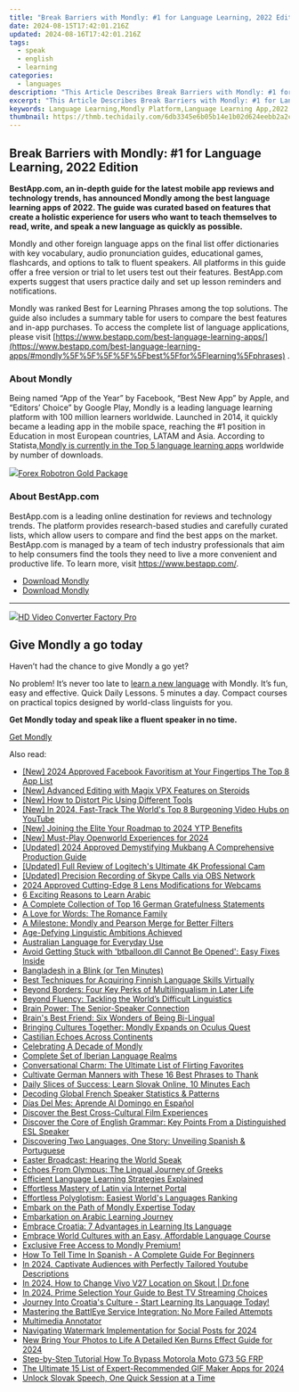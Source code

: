 ```yaml
---
title: "Break Barriers with Mondly: #1 for Language Learning, 2022 Edition"
date: 2024-08-15T17:42:01.216Z
updated: 2024-08-16T17:42:01.216Z
tags:
  - speak
  - english
  - learning
categories:
  - languages
description: "This Article Describes Break Barriers with Mondly: #1 for Language Learning, 2022 Edition"
excerpt: "This Article Describes Break Barriers with Mondly: #1 for Language Learning, 2022 Edition"
keywords: Language Learning,Mondly Platform,Language Learning App,2022 Edition,Educational Software,Language Learning Tools,1 Language Solution
thumbnail: https://thmb.techidaily.com/6db3345e6b05b14e1b02d624eebb2a2ce8b63469f2261321211e5e8c5934467b.jpg
---
```


## Break Barriers with Mondly: #1 for Language Learning, 2022 Edition

 **BestApp.com, an in-depth guide for the latest mobile app reviews and technology trends, has announced Mondly among the best language learning apps of 2022\. The guide was curated based on features that create a holistic experience for users who want to teach themselves to read, write, and speak a new language as quickly as possible.**

 Mondly and other foreign language apps on the final list offer dictionaries with key vocabulary, audio pronunciation guides, educational games, flashcards, and options to talk to fluent speakers. All platforms in this guide offer a free version or trial to let users test out their features. BestApp.com experts suggest that users practice daily and set up lesson reminders and notifications.

 Mondly was ranked Best for Learning Phrases among the top solutions. The guide also includes a summary table for users to compare the best features and in-app purchases. To access the complete list of language applications, please visit [https://www.bestapp.com/best-language-learning-apps/](https://www.bestapp.com/best-language-learning-apps/#mondly%5F%5F%5F%5F%5Fbest%5Ffor%5Flearning%5Fphrases) .

### About Mondly

 Being named “App of the Year” by Facebook, “Best New App” by Apple, and “Editors’ Choice” by Google Play, Mondly is a leading language learning platform with 100 million learners worldwide. Launched in 2014, it quickly became a leading app in the mobile space, reaching the #1 position in Education in most European countries, LATAM and Asia. According to Statista,[Mondly is currently in the Top 5 language learning apps](https://shop.mondly.com/affiliate.php?ACCOUNT=ATISTUDI&AFFILIATE=108875&PATH=https://www.mondly.com?AFFILIATE=108875) worldwide by number of downloads.

<!-- affiliate ads begin -->
<a href="https://secure.2checkout.com/order/checkout.php?PRODS=4727541&QTY=1&AFFILIATE=108875&CART=1"><img src="https://secure.avangate.com/images/merchant/5f4f7141b65a730b4efb0e0d51f63e94/products/copy_copy_forexrobotronbox.gif" border="0">Forex Robotron Gold Package</a>
<!-- affiliate ads end -->
### About BestApp.com

 BestApp.com is a leading online destination for reviews and technology trends. The platform provides research-based studies and carefully curated lists, which allow users to compare and find the best apps on the market. BestApp.com is managed by a team of tech industry professionals that aim to help consumers find the tools they need to live a more convenient and productive life. To learn more, visit <https://www.bestapp.com/>.

* [Download Mondly](https://www.facebook.com/sharer/sharer.php?u=https%3A%2F%2Fwww.mondly.com%2Fblog%2Fmondly-best-language-learning-app%2F&t=Mondly+Named+Best+Language+Learning+App+of+2022+by+BestApp.com "Share on Facebook")
* [Download Mondly](https://shop.mondly.com/affiliate.php?ACCOUNT=ATISTUDI&AFFILIATE=108875&PATH=https://www.mondly.com?AFFILIATE=108875)

---

<!-- affiliate ads begin -->
<a href="https://secure.2checkout.com/order/checkout.php?PRODS=4537546&QTY=1&AFFILIATE=108875&CART=1"><img src="https://secure.avangate.com/images/merchant/4b0a0290ad7df100b77e86839989a75e/products/7_copy_2_2_hdpro.png" border="0">HD Video Converter Factory Pro</a>
<!-- affiliate ads end -->
## **Give Mondly a go today**

Haven’t had the chance to give Mondly a go yet?

 No problem! It’s never too late to [learn a new language](https://shop.mondly.com/affiliate.php?ACCOUNT=ATISTUDI&AFFILIATE=108875&PATH=https://www.mondly.com?AFFILIATE=108875) with Mondly. It’s fun, easy and effective. Quick Daily Lessons. 5 minutes a day. Compact courses on practical topics designed by world-class linguists for you.

**Get Mondly today and speak like a fluent speaker in no time.**

[Get Mondly](https://adjt.mondly.com/5ixfg4k?campaign=blog-post-id-6643&fallback=https%3A%2F%2Fapp.mondly.com%3Futm%5Fmedium%3Dblog%5Fblog-post-id-6643%26utm%5Fsource%3Dblog-post-id-6643&redirect%5Fmacos=https%3A%2F%2Fapp.mondly.com%3Futm%5Fmedium%3Dblog%5Fblog-post-id-6643%26utm%5Fsource%3Dblog-post-id-6643&redirect%5Fandroid=https%3A%2F%2Fplay.google.com%2Fstore%2Fapps%2Fdetails%3Fid%3Dcom.atistudios.mondly.languages%3Futm%5Fmedium%3Dblog%5Fblog-post-id-6643%26utm%5Fsource%3Dblog-post-id-6643&redirect%5Fios=https%3A%2F%2Fapps.apple.com%2Fapp%2Fapple-store%2Fid987873536%3Fpt%3D78954800%26ct%3Dblog-post-id-6643%26mt%3D8 "Get Mondly")

<ins class="adsbygoogle"
     style="display:block"
     data-ad-format="autorelaxed"
     data-ad-client="ca-pub-7571918770474297"
     data-ad-slot="1223367746"></ins>



<ins class="adsbygoogle"
     style="display:block"
     data-ad-client="ca-pub-7571918770474297"
     data-ad-slot="8358498916"
     data-ad-format="auto"
     data-full-width-responsive="true"></ins>





<span class="atpl-alsoreadstyle">Also read:</span>
<div><ul>
<li><a href="https://facebook-clips.techidaily.com/new-2024-approved-facebook-favoritism-at-your-fingertips-the-top-8-app-list/"><u>[New] 2024 Approved  Facebook Favoritism at Your Fingertips  The Top 8 App List</u></a></li>
<li><a href="https://extra-resources.techidaily.com/new-advanced-editing-with-magix-vpx-features-on-steroids/"><u>[New] Advanced Editing with Magix VPX  Features on Steroids</u></a></li>
<li><a href="https://some-knowledge.techidaily.com/new-how-to-distort-pic-using-different-tools/"><u>[New] How to Distort Pic Using Different Tools</u></a></li>
<li><a href="https://eaxpv-info.techidaily.com/new-in-2024-fast-track-the-worlds-top-8-burgeoning-video-hubs-on-youtube/"><u>[New] In 2024, Fast-Track  The World's Top 8 Burgeoning Video Hubs on YouTube</u></a></li>
<li><a href="https://youtube-docs.techidaily.com/oining-the-elite-your-roadmap-to-2024-ytp-benefits/"><u>[New] Joining the Elite  Your Roadmap to 2024 YTP Benefits</u></a></li>
<li><a href="https://digital-screen-recording.techidaily.com/new-must-play-openworld-experiences-for-2024/"><u>[New] Must-Play Openworld Experiences for 2024</u></a></li>
<li><a href="https://youtube-webster.techidaily.com/ed-2024-approved-demystifying-mukbang-a-comprehensive-production-guide/"><u>[Updated] 2024 Approved  Demystifying Mukbang  A Comprehensive Production Guide</u></a></li>
<li><a href="https://screen-activity-recording.techidaily.com/updated-full-review-of-logitechs-ultimate-4k-professional-cam/"><u>[Updated] Full Review of Logitech's Ultimate 4K Professional Cam</u></a></li>
<li><a href="https://screen-video-capture.techidaily.com/updated-precision-recording-of-skype-calls-via-obs-network/"><u>[Updated] Precision Recording of Skype Calls via OBS Network</u></a></li>
<li><a href="https://fox-access.techidaily.com/2024-approved-cutting-edge-8-lens-modifications-for-webcams/"><u>2024 Approved  Cutting-Edge 8 Lens Modifications for Webcams</u></a></li>
<li><a href="https://mondly-stories.techidaily.com/6-exciting-reasons-to-learn-arabic/"><u>6 Exciting Reasons to Learn Arabic</u></a></li>
<li><a href="https://mondly-stories.techidaily.com/a-complete-collection-of-top-16-german-gratefulness-statements/"><u>A Complete Collection of Top 16 German Gratefulness Statements</u></a></li>
<li><a href="https://mondly-stories.techidaily.com/a-love-for-words-the-romance-family/"><u>A Love for Words: The Romance Family</u></a></li>
<li><a href="https://mondly-stories.techidaily.com/a-milestone-mondly-and-pearson-merge-for-better-filters/"><u>A Milestone: Mondly and Pearson Merge for Better Filters</u></a></li>
<li><a href="https://mondly-stories.techidaily.com/1719580724314-age-defying-linguistic-ambitions-achieved/"><u>Age-Defying Linguistic Ambitions Achieved</u></a></li>
<li><a href="https://mondly-stories.techidaily.com/australian-language-for-everyday-use/"><u>Australian Language for Everyday Use</u></a></li>
<li><a href="https://techno-recovery.techidaily.com/avoid-getting-stuck-with-btballoondll-cannot-be-opened-easy-fixes-inside/"><u>Avoid Getting Stuck with 'btballoon.dll Cannot Be Opened': Easy Fixes Inside</u></a></li>
<li><a href="https://mondly-stories.techidaily.com/bangladesh-in-a-blink-or-ten-minutes/"><u>Bangladesh in a Blink (or Ten Minutes)</u></a></li>
<li><a href="https://mondly-stories.techidaily.com/best-techniques-for-acquiring-finnish-language-skills-virtually/"><u>Best Techniques for Acquiring Finnish Language Skills Virtually</u></a></li>
<li><a href="https://mondly-stories.techidaily.com/beyond-borders-four-key-perks-of-multilingualism-in-later-life/"><u>Beyond Borders: Four Key Perks of Multilingualism in Later Life</u></a></li>
<li><a href="https://mondly-stories.techidaily.com/beyond-fluency-tackling-the-worlds-difficult-linguistics/"><u>Beyond Fluency: Tackling the World’s Difficult Linguistics</u></a></li>
<li><a href="https://mondly-stories.techidaily.com/brain-power-the-senior-speaker-connection/"><u>Brain Power: The Senior-Speaker Connection</u></a></li>
<li><a href="https://mondly-stories.techidaily.com/brains-best-friend-six-wonders-of-being-bi-lingual/"><u>Brain's Best Friend: Six Wonders of Being Bi-Lingual</u></a></li>
<li><a href="https://mondly-stories.techidaily.com/bringing-cultures-together-mondly-expands-on-oculus-quest/"><u>Bringing Cultures Together: Mondly Expands on Oculus Quest</u></a></li>
<li><a href="https://mondly-stories.techidaily.com/castilian-echoes-across-continents/"><u>Castilian Echoes Across Continents</u></a></li>
<li><a href="https://mondly-stories.techidaily.com/1719581151239-celebrating-a-decade-of-mondly/"><u>Celebrating A Decade of Mondly</u></a></li>
<li><a href="https://mondly-stories.techidaily.com/complete-set-of-iberian-language-realms/"><u>Complete Set of Iberian Language Realms</u></a></li>
<li><a href="https://mondly-stories.techidaily.com/conversational-charm-the-ultimate-list-of-flirting-favorites/"><u>Conversational Charm: The Ultimate List of Flirting Favorites</u></a></li>
<li><a href="https://mondly-stories.techidaily.com/cultivate-german-manners-with-these-16-best-phrases-to-thank/"><u>Cultivate German Manners with These 16 Best Phrases to Thank</u></a></li>
<li><a href="https://mondly-stories.techidaily.com/daily-slices-of-success-learn-slovak-online-10-minutes-each/"><u>Daily Slices of Success: Learn Slovak Online, 10 Minutes Each</u></a></li>
<li><a href="https://mondly-stories.techidaily.com/decoding-global-french-speaker-statistics-and-patterns/"><u>Decoding Global French Speaker Statistics & Patterns</u></a></li>
<li><a href="https://mondly-stories.techidaily.com/dias-del-mes-aprende-al-domingo-en-espanol/"><u>Días Del Mes: Aprende Al Domingo en Español</u></a></li>
<li><a href="https://mondly-stories.techidaily.com/discover-the-best-cross-cultural-film-experiences/"><u>Discover the Best Cross-Cultural Film Experiences</u></a></li>
<li><a href="https://mondly-stories.techidaily.com/discover-the-core-of-english-grammar-key-points-from-a-distinguished-esl-speaker/"><u>Discover the Core of English Grammar: Key Points From a Distinguished ESL Speaker</u></a></li>
<li><a href="https://mondly-stories.techidaily.com/discovering-two-languages-one-story-unveiling-spanish-and-portuguese/"><u>Discovering Two Languages, One Story: Unveiling Spanish & Portuguese</u></a></li>
<li><a href="https://mondly-stories.techidaily.com/easter-broadcast-hearing-the-world-speak/"><u>Easter Broadcast: Hearing the World Speak</u></a></li>
<li><a href="https://mondly-stories.techidaily.com/echoes-from-olympus-the-lingual-journey-of-greeks/"><u>Echoes From Olympus: The Lingual Journey of Greeks</u></a></li>
<li><a href="https://mondly-stories.techidaily.com/efficient-language-learning-strategies-explained/"><u>Efficient Language Learning Strategies Explained</u></a></li>
<li><a href="https://mondly-stories.techidaily.com/effortless-mastery-of-latin-via-internet-portal/"><u>Effortless Mastery of Latin via Internet Portal</u></a></li>
<li><a href="https://mondly-stories.techidaily.com/effortless-polyglotism-easiest-worlds-languages-ranking/"><u>Effortless Polyglotism: Easiest World's Languages Ranking</u></a></li>
<li><a href="https://mondly-stories.techidaily.com/embark-on-the-path-of-mondly-expertise-today/"><u>Embark on the Path of Mondly Expertise Today</u></a></li>
<li><a href="https://mondly-stories.techidaily.com/embarkation-on-arabic-learning-journey/"><u>Embarkation on Arabic Learning Journey</u></a></li>
<li><a href="https://mondly-stories.techidaily.com/embrace-croatia-7-advantages-in-learning-its-language/"><u>Embrace Croatia: 7 Advantages in Learning Its Language</u></a></li>
<li><a href="https://mondly-stories.techidaily.com/embrace-world-cultures-with-an-easy-affordable-language-course/"><u>Embrace World Cultures with an Easy, Affordable Language Course</u></a></li>
<li><a href="https://mondly-stories.techidaily.com/1719580908859-exclusive-free-access-to-mondly-premium/"><u>Exclusive Free Access to Mondly Premium!</u></a></li>
<li><a href="https://mondly-stories.techidaily.com/1719581777473-how-to-tell-time-in-spanish-a-complete-guide-for-beginners/"><u>How To Tell Time In Spanish - A Complete Guide For Beginners</u></a></li>
<li><a href="https://youtube-blog.techidaily.com/24-captivate-audiences-with-perfectly-tailored-youtube-descriptions/"><u>In 2024, Captivate Audiences with Perfectly Tailored Youtube Descriptions</u></a></li>
<li><a href="https://location-social.techidaily.com/in-2024-how-to-change-vivo-v27-location-on-skout-drfone-by-drfone-virtual-android/"><u>In 2024, How to Change Vivo V27 Location on Skout | Dr.fone</u></a></li>
<li><a href="https://extra-guidance.techidaily.com/in-2024-prime-selection-your-guide-to-best-tv-streaming-choices/"><u>In 2024, Prime Selection  Your Guide to Best TV Streaming Choices</u></a></li>
<li><a href="https://mondly-stories.techidaily.com/1719581510823-journey-into-croatias-culture-start-learning-its-language-today/"><u>Journey Into Croatia's Culture - Start Learning Its Language Today!</u></a></li>
<li><a href="https://win-howtos.techidaily.com/mastering-the-battleye-service-integration-no-more-failed-attempts/"><u>Mastering the BattlEye Service Integration: No More Failed Attempts</u></a></li>
<li><a href="https://youtube-videos.techidaily.com/multimedia-annotator/"><u>Multimedia Annotator</u></a></li>
<li><a href="https://facebook-video-content.techidaily.com/navigating-watermark-implementation-for-social-posts-for-2024/"><u>Navigating Watermark Implementation for Social Posts for 2024</u></a></li>
<li><a href="https://video-content-creator.techidaily.com/new-bring-your-photos-to-life-a-detailed-ken-burns-effect-guide-for-2024/"><u>New Bring Your Photos to Life A Detailed Ken Burns Effect Guide for 2024</u></a></li>
<li><a href="https://android-frp.techidaily.com/step-by-step-tutorial-how-to-bypass-motorola-moto-g73-5g-frp-by-drfone-android/"><u>Step-by-Step Tutorial How To Bypass Motorola Moto G73 5G FRP</u></a></li>
<li><a href="https://facebook-video-share.techidaily.com/the-ultimate-15-list-of-expert-recommended-gif-maker-apps-for-2024/"><u>The Ultimate 15 List of Expert-Recommended GIF Maker Apps for 2024</u></a></li>
<li><a href="https://mondly-stories.techidaily.com/1719575582823-unlock-slovak-speech-one-quick-session-at-a-time/"><u>Unlock Slovak Speech, One Quick Session at a Time</u></a></li>
</ul></div>
